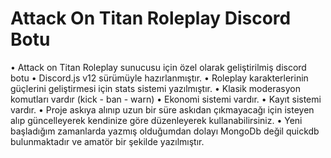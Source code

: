 # Attack On Titan Roleplay Discord Botu

• Attack on Titan Roleplay sunucusu için özel olarak geliştirilmiş discord botu
• Discord.js v12 sürümüyle hazırlanmıştır.
• Roleplay karakterlerinin güçlerini geliştirmesi için stats sistemi yazılmıştır.
• Klasik moderasyon komutları vardır (kick - ban - warn)
• Ekonomi sistemi vardır.
• Kayıt sistemi vardır.
• Proje askıya alınıp uzun bir süre askıdan çıkmayacağı için isteyen alıp güncelleyerek kendinize göre düzenleyerek kullanabilirsiniz.
• Yeni başladığım zamanlarda yazmış olduğumdan dolayı MongoDb değil quickdb bulunmaktadır ve amatör bir şekilde yazılmıştır.
